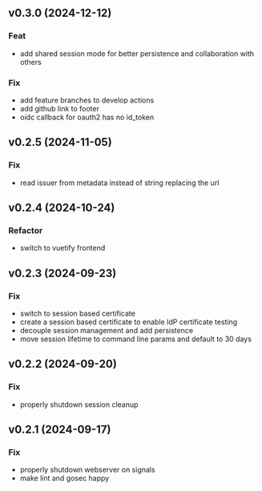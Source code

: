 ## v0.3.0 (2024-12-12)

### Feat

- add shared session mode for better persistence and collaboration with others

### Fix

- add feature branches to develop actions
- add github link to footer
- oidc callback for oauth2 has no id_token

## v0.2.5 (2024-11-05)

### Fix

- read issuer from metadata instead of string replacing the url

## v0.2.4 (2024-10-24)

### Refactor

- switch to vuetify frontend

## v0.2.3 (2024-09-23)

### Fix

- switch to session based certificate
- create a session based certificate to enable IdP certificate testing
- decouple session management and add persistence
- move session lifetime to command line params and default to 30 days

## v0.2.2 (2024-09-20)

### Fix

- properly shutdown session cleanup

## v0.2.1 (2024-09-17)

### Fix

- properly shutdown webserver on signals
- make lint and gosec happy

